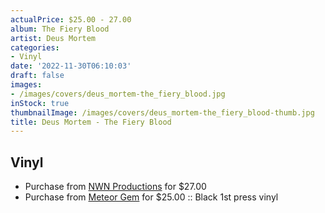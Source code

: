 ```yaml
---
actualPrice: $25.00 - 27.00
album: The Fiery Blood
artist: Deus Mortem
categories:
- Vinyl
date: '2022-11-30T06:10:03'
draft: false
images:
- /images/covers/deus_mortem-the_fiery_blood.jpg
inStock: true
thumbnailImage: /images/covers/deus_mortem-the_fiery_blood-thumb.jpg
title: Deus Mortem - The Fiery Blood
---
```


## Vinyl
* Purchase from [NWN Productions](http://shop.nwnprod.com/index.php?route=product/product&path=75&product_id=14612&sort=pd.name&order=ASC) for $27.00
* Purchase from [Meteor Gem](https://meteor-gem.com/products/deus-mortem-the-fiery-blood-12) for $25.00 :: Black 1st press vinyl
